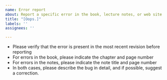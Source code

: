```yaml
---
name: Error report
about: Report a specific error in the book, lecture notes, or web site
title: "[Oops.]"
labels: ''
assignees: ''

---
```


* Please verify that the error is present in the most recent revision before reporting
* For errors in the book, please indicate the chapter and page number
* For errors in the notes, please indicate the note title and page number
* In both cases, please describe the bug in detail, and if possible, suggest a correction.
